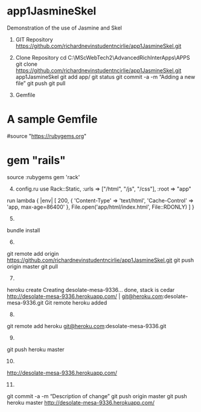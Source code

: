 app1JasmineSkel
===============

Demonstration of the use of Jasmine and Skel


1. GIT Repository
https://github.com/richardnevinstudentncirlie/app1JasmineSkel.git


2. Clone Repository
cd C:\MScWebTech2\AdvancedRichInterApps\APPS
git clone https://github.com/richardnevinstudentncirlie/app1JasmineSkel.git app1JasmineSkel
git add app/
git status
git commit -a -m “Adding a new file”
git push
git pull


3. Gemfile
# A sample Gemfile
#source "https://rubygems.org"
# gem "rails"

source :rubygems
gem 'rack'


4. config.ru
use Rack::Static,
  :urls => ["/html", "/js", "/css"],
  :root => "app"

run lambda { |env|
  [
    200,
    {
      'Content-Type'  => 'text/html',
      'Cache-Control' => 'app, max-age=86400'
    },
    File.open('app/html/index.html', File::RDONLY)
  ]
}


5.
bundle install


6.
git remote add origin https://github.com/richardnevinstudentncirlie/app1JasmineSkel.git
git push origin master
git pull


7.
heroku create
Creating desolate-mesa-9336... done, stack is cedar
http://desolate-mesa-9336.herokuapp.com/ | git@heroku.com:desolate-mesa-9336.git
Git remote heroku added


8.
git remote add heroku git@heroku.com:desolate-mesa-9336.git


9.
git push heroku master


10.
http://desolate-mesa-9336.herokuapp.com/

11.
git commit -a -m “Description of change”
git push origin master
git push heroku master
http://desolate-mesa-9336.herokuapp.com/